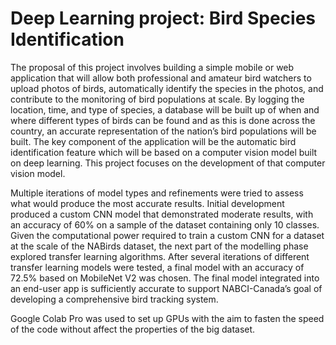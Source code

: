# Deep Learning project: Bird Species Identification


The proposal of this project involves building a simple mobile or web application that will allow both professional and amateur bird watchers to upload photos of birds, automatically identify the species in the photos, and contribute to the monitoring of bird populations at scale. By logging the location, time, and type of species, a database will be built up of when and where different types of birds can be found and as this is done across the country, an accurate representation of the nation’s bird populations will be built. The key component of the application will be the automatic bird identification feature which will be based on a computer vision model built on deep learning. This project focuses on the development of that computer vision model.

Multiple iterations of model types and refinements were tried to assess what would produce the most accurate results. Initial development produced a custom CNN model that demonstrated moderate results, with an accuracy of 60% on a sample of the dataset containing only 10 classes. Given the computational power required to train a custom CNN for a dataset at the scale of the NABirds dataset, the next part of the modelling phase explored transfer learning algorithms. After several iterations of different transfer learning models were tested, a final model with an accuracy of 72.5% based on MobileNet V2 was chosen. The final model integrated into an end-user app is sufficiently accurate to support NABCI-Canada’s goal of developing a comprehensive bird tracking system. 

Google Colab Pro was used to set up GPUs with the aim to fasten the speed of the code without affect the properties of the big dataset. 
